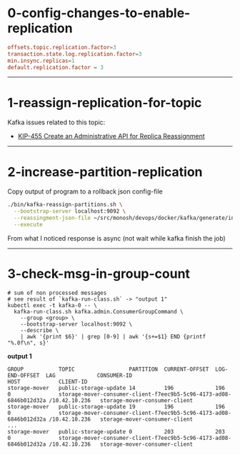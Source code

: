 # 0-config-changes-to-enable-replication

```toml
offsets.topic.replication.factor=3
transaction.state.log.replication.factor=3
min.insync.replicas=1
default.replication.factor = 3
```

------------------------------------------------------------

# 1-reassign-replication-for-topic

Kafka issues related to this topic:
* [KIP-455 Create an Administrative API for Replica Reassignment](https://cwiki.apache.org/confluence/display/KAFKA/KIP-455%3A+Create+an+Administrative+API+for+Replica+Reassignment)

------------------------------------------------------------

# 2-increase-partition-replication

Copy output of program to a rollback json config-file

```bash
./bin/kafka-reassign-partitions.sh \
  --bootstrap-server localhost:9092 \
  --reassingment-json-file ~/src/monosh/devops/docker/kafka/generate/inc-replication-factor.json \
  --execute
```

From what I noticed response is async (not wait while kafka
finish the job)

------------------------------------------------------------

# 3-check-msg-in-group-count

```shell
# sum of non processed messages
# see result of `kafka-run-class.sh` -> "output 1"
kubectl exec -t kafka-0 -- \
  kafka-run-class.sh kafka.admin.ConsumerGroupCommand \
    --group <group> \
    --bootstrap-server localhost:9092 \
    --describe \
    | awk '{print $6}' | grep [0-9] | awk '{s+=$1} END {printf "%.0f\n", s}'
```

**output 1**

    GROUP           TOPIC                 PARTITION  CURRENT-OFFSET  LOG-END-OFFSET  LAG             CONSUMER-ID                                                        HOST            CLIENT-ID
    storage-mover   public-storage-update 14         196             196             0               storage-mover-consumer-client-f7eec9b5-5c96-4173-ad08-6846b012d32a /10.42.10.236   storage-mover-consumer-client
    storage-mover   public-storage-update 19         196             196             0               storage-mover-consumer-client-f7eec9b5-5c96-4173-ad08-6846b012d32a /10.42.10.236   storage-mover-consumer-client
    ...
    storage-mover   public-storage-update 0          203             203             0               storage-mover-consumer-client-f7eec9b5-5c96-4173-ad08-6846b012d32a /10.42.10.236   storage-mover-consumer-client

